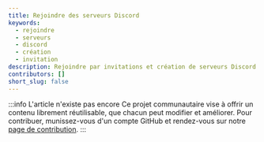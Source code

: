 ```yaml
---
title: Rejoindre des serveurs Discord
keywords:
  - rejoindre
  - serveurs
  - discord
  - création
  - invitation
description: Rejoindre par invitations et création de serveurs Discord
contributors: []
short_slug: false
---
```


:::info L'article n'existe pas encore
Ce projet communautaire vise à offrir un contenu librement réutilisable, que chacun peut modifier et améliorer.
Pour contribuer, munissez-vous d'un compte GitHub et rendez-vous sur notre [page de contribution](/wiki/contribuer).
:::
